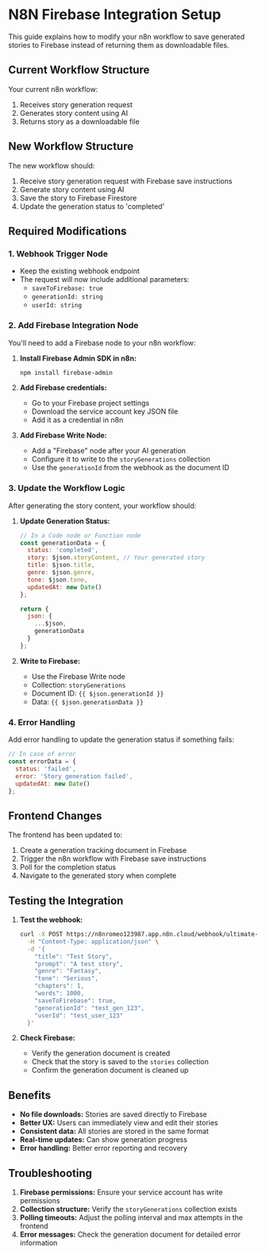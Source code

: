 # N8N Firebase Integration Setup

This guide explains how to modify your n8n workflow to save generated stories to Firebase instead of returning them as downloadable files.

## Current Workflow Structure

Your current n8n workflow:
1. Receives story generation request
2. Generates story content using AI
3. Returns story as a downloadable file

## New Workflow Structure

The new workflow should:
1. Receive story generation request with Firebase save instructions
2. Generate story content using AI
3. Save the story to Firebase Firestore
4. Update the generation status to 'completed'

## Required Modifications

### 1. Webhook Trigger Node
- Keep the existing webhook endpoint
- The request will now include additional parameters:
  - `saveToFirebase: true`
  - `generationId: string`
  - `userId: string`

### 2. Add Firebase Integration Node
You'll need to add a Firebase node to your n8n workflow:

1. **Install Firebase Admin SDK in n8n:**
   ```bash
   npm install firebase-admin
   ```

2. **Add Firebase credentials:**
   - Go to your Firebase project settings
   - Download the service account key JSON file
   - Add it as a credential in n8n

3. **Add Firebase Write Node:**
   - Add a "Firebase" node after your AI generation
   - Configure it to write to the `storyGenerations` collection
   - Use the `generationId` from the webhook as the document ID

### 3. Update the Workflow Logic

After generating the story content, your workflow should:

1. **Update Generation Status:**
   ```javascript
   // In a Code node or Function node
   const generationData = {
     status: 'completed',
     story: $json.storyContent, // Your generated story
     title: $json.title,
     genre: $json.genre,
     tone: $json.tone,
     updatedAt: new Date()
   };
   
   return {
     json: {
       ...$json,
       generationData
     }
   };
   ```

2. **Write to Firebase:**
   - Use the Firebase Write node
   - Collection: `storyGenerations`
   - Document ID: `{{ $json.generationId }}`
   - Data: `{{ $json.generationData }}`

### 4. Error Handling

Add error handling to update the generation status if something fails:

```javascript
// In case of error
const errorData = {
  status: 'failed',
  error: 'Story generation failed',
  updatedAt: new Date()
};
```

## Frontend Changes

The frontend has been updated to:
1. Create a generation tracking document in Firebase
2. Trigger the n8n workflow with Firebase save instructions
3. Poll for the completion status
4. Navigate to the generated story when complete

## Testing the Integration

1. **Test the webhook:**
   ```bash
   curl -X POST https://n8nromeo123987.app.n8n.cloud/webhook/ultimate-agentic-novel \
     -H "Content-Type: application/json" \
     -d '{
       "title": "Test Story",
       "prompt": "A test story",
       "genre": "Fantasy",
       "tone": "Serious",
       "chapters": 1,
       "words": 1000,
       "saveToFirebase": true,
       "generationId": "test_gen_123",
       "userId": "test_user_123"
     }'
   ```

2. **Check Firebase:**
   - Verify the generation document is created
   - Check that the story is saved to the `stories` collection
   - Confirm the generation document is cleaned up

## Benefits

- **No file downloads:** Stories are saved directly to Firebase
- **Better UX:** Users can immediately view and edit their stories
- **Consistent data:** All stories are stored in the same format
- **Real-time updates:** Can show generation progress
- **Error handling:** Better error reporting and recovery

## Troubleshooting

1. **Firebase permissions:** Ensure your service account has write permissions
2. **Collection structure:** Verify the `storyGenerations` collection exists
3. **Polling timeouts:** Adjust the polling interval and max attempts in the frontend
4. **Error messages:** Check the generation document for detailed error information 